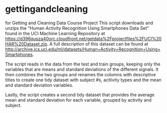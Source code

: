 # gettingandcleaning
for Getting and Cleaning Data Course Project
This script downloads and unzips the "Human Activity Recognition Using Smartphones Data Set" found in the UCI Machine Learning Repository at https://d396qusza40orc.cloudfront.net/getdata%2Fprojectfiles%2FUCI%20HAR%20Dataset.zip. A full description of this dataset can be found at http://archive.ics.uci.edu/ml/datasets/Human+Activity+Recognition+Using+Smartphones.

The script reads in the data from the test and train groups, keeping only the variables that are means and standard deviations of the different signals. It then combines the two groups and renames the columns with descriptive titles to create one tidy dataset with subject #s, acitivity types and the mean and standard deviation variables.

Lastly, the script creates a second tidy dataset that provides the average mean and standard deviation for each variable, grouped by activity and subject.
